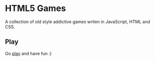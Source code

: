 # HTML5 Games

A collection of old style addictive games writen in JavaScript, HTML and CSS.


## Play

Go [play](http://tommalbran.github.io/games/) and have fun :)
